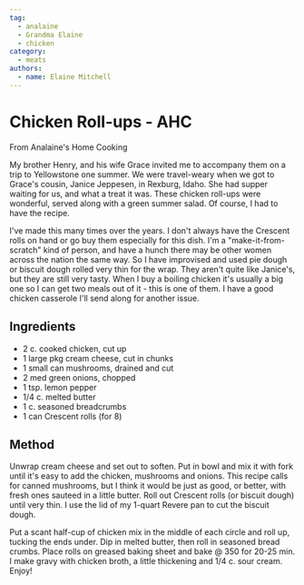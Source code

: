 ```yaml
---
tag:
  - analaine
  - Grandma Elaine
  - chicken
category:
  - meats
authors:
  - name: Elaine Mitchell
---
```


# Chicken Roll-ups - AHC
From Analaine's Home Cooking

My brother Henry, and his wife Grace invited me to accompany them on a trip to Yellowstone
one summer. We were travel-weary when we got to Grace's cousin, Janice Jeppesen, in
Rexburg, Idaho. She had supper waiting for us, and what a treat it was. These chicken roll-ups
were wonderful, served along with a green summer salad. Of course, I had to have the recipe.

I've made this many times over the years. I don't always have the Crescent rolls on hand or go
buy them especially for this dish. I'm a "make-it-from-scratch" kind of person, and have a hunch
there may be other women across the nation the same way. So I have improvised and used pie
dough or biscuit dough rolled very thin for the wrap. They aren't quite like Janice's, but they are
still very tasty.
When I buy a boiling chicken it's usually a big one so I can get two meals out of it - this is one
of them. I have a good chicken casserole I'll send along for another issue.

## Ingredients
* 2 c. cooked chicken, cut up
* 1 large pkg cream cheese, cut in chunks
* 1 small can mushrooms, drained and cut
* 2 med green onions, chopped
* 1 tsp. lemon pepper
* 1/4 c. melted butter
* 1 c. seasoned breadcrumbs
* 1 can Crescent rolls (for 8)

## Method
Unwrap cream cheese and set out to soften. Put in bowl and mix it with fork until it's easy to
add the chicken, mushrooms and onions. This recipe calls for canned mushrooms, but I think it
would be just as good, or better, with fresh ones sauteed in a little butter. Roll out Crescent rolls
(or biscuit dough) until very thin. I use the lid of my 1-quart Revere pan to cut the biscuit
dough.

Put a scant half-cup of chicken mix in the middle of each circle and roll up, tucking the ends
under. Dip in melted butter, then roll in seasoned bread crumbs. Place rolls on greased baking
sheet and bake @ 350 for 20-25 min. I make gravy with chicken broth, a little thickening and
1/4 c. sour cream. Enjoy!